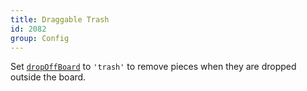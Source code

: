 ```yaml
---
title: Draggable Trash
id: 2082
group: Config
---
```


Set <a href="docs.html#config:dropOffBoard"><code class="js plain">dropOffBoard</code></a> to <code class='js string'>'trash'</code> to remove pieces when they are dropped outside the board.
